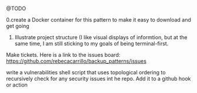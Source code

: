 @TODO

0.create a Docker container for this pattern to make it easy to download and get going
1. Illustrate project structure (I like visual displays of informtion, but at the same time, 
I am still sticking to my goals of being terminal-first.

Make tickets. Here is a link to the issues board: https://github.com/rebecacarrillo/backup_patterns/issues

write a vulnerabilities shell script that uses topological ordering to recursively check for any security issues int he repo. Add it to a github hook or action
